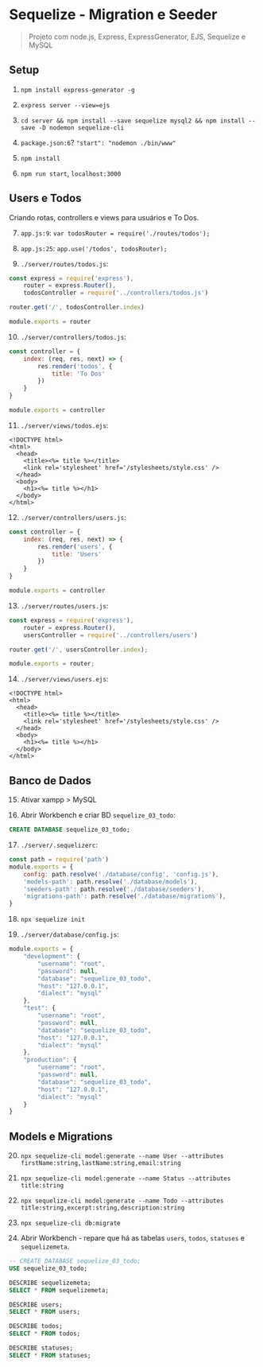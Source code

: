 # Sequelize - Migration e Seeder

> Projeto com node.js, Express, ExpressGenerator, EJS, Sequelize e MySQL

## Setup

01. `npm install express-generator -g`

02. `express server --view=ejs`

03. `cd server && npm install --save sequelize mysql2 && npm install --save -D nodemon sequelize-cli`

04. `package.json:6`? `"start": "nodemon ./bin/www"`

05. `npm install`

06. `npm run start`, `localhost:3000`

## Users e Todos

Criando rotas, controllers e views para usuários e To Dos.

07. `app.js:9`: `var todosRouter = require('./routes/todos');`

08. `app.js:25`: `app.use('/todos', todosRouter);`

09. `./server/routes/todos.js`:

```js
const express = require('express'),
    router = express.Router(),
    todosController = require('../controllers/todos.js')

router.get('/', todosController.index)

module.exports = router
```

10. `./server/controllers/todos.js`:

```js
const controller = {
    index: (req, res, next) => {
        res.render('todos', {
            title: 'To Dos'
        })
    }
}

module.exports = controller
```

11. `./server/views/todos.ejs`:

```ejs
<!DOCTYPE html>
<html>
  <head>
    <title><%= title %></title>
    <link rel='stylesheet' href='/stylesheets/style.css' />
  </head>
  <body>
    <h1><%= title %></h1>
  </body>
</html>
```

12. `./server/controllers/users.js`:

```js
const controller = {
    index: (req, res, next) => {
        res.render('users', {
            title: 'Users'
        })
    }
}

module.exports = controller
```

13. `./server/routes/users.js`:

```js
const express = require('express'),
    router = express.Router(),
    usersController = require('../controllers/users')

router.get('/', usersController.index);

module.exports = router;
```

14. `./server/views/users.ejs`:

```ejs
<!DOCTYPE html>
<html>
  <head>
    <title><%= title %></title>
    <link rel='stylesheet' href='/stylesheets/style.css' />
  </head>
  <body>
    <h1><%= title %></h1>
  </body>
</html>
```

## Banco de Dados

15. Ativar xampp > MySQL

16. Abrir Workbench e criar BD `sequelize_03_todo`:

```sql
CREATE DATABASE sequelize_03_todo;
```

17. `./server/.sequelizerc`:

```js
const path = require('path')
module.exports = {
    config: path.resolve('./database/config', 'config.js'),
    'models-path': path.resolve('./database/models'),
    'seeders-path': path.resolve('./database/seeders'),
    'migrations-path': path.resolve('./database/migrations'),
}
```

18. `npx sequelize init`

19. `./server/database/config.js`:

```js
module.exports = {
    "development": {
        "username": "root",
        "password": null,
        "database": "sequelize_03_todo",
        "host": "127.0.0.1",
        "dialect": "mysql"
    },
    "test": {
        "username": "root",
        "password": null,
        "database": "sequelize_03_todo",
        "host": "127.0.0.1",
        "dialect": "mysql"
    },
    "production": {
        "username": "root",
        "password": null,
        "database": "sequelize_03_todo",
        "host": "127.0.0.1",
        "dialect": "mysql"
    }
}
```

## Models e Migrations


20. `npx sequelize-cli model:generate --name User --attributes firstName:string,lastName:string,email:string`

21. `npx sequelize-cli model:generate --name Status --attributes title:string`

22. `npx sequelize-cli model:generate --name Todo --attributes title:string,excerpt:string,description:string`

23. `npx sequelize-cli db:migrate`

24. Abrir Workbench - repare que há as tabelas `users`, `todos`,  `statuses` e `sequelizemeta`.

```sql
-- CREATE DATABASE sequelize_03_todo;
USE sequelize_03_todo;

DESCRIBE sequelizemeta;
SELECT * FROM sequelizemeta;

DESCRIBE users;
SELECT * FROM users;

DESCRIBE todos;
SELECT * FROM todos;

DESCRIBE statuses;
SELECT * FROM statuses;
```
